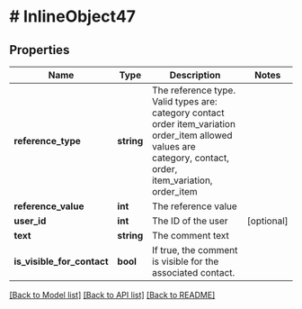 # # InlineObject47

## Properties

Name | Type | Description | Notes
------------ | ------------- | ------------- | -------------
**reference_type** | **string** | The reference type. Valid types are:   category  contact  order  item_variation  order_item    allowed values are category, contact, order, item_variation, order_item | 
**reference_value** | **int** | The reference value | 
**user_id** | **int** | The ID of the user | [optional] 
**text** | **string** | The comment text | 
**is_visible_for_contact** | **bool** | If true, the comment is visible for the associated contact. | 

[[Back to Model list]](../../README.md#documentation-for-models) [[Back to API list]](../../README.md#documentation-for-api-endpoints) [[Back to README]](../../README.md)


